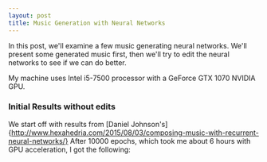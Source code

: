 ```yaml
---
layout: post
title: Music Generation with Neural Networks
---
```


In this post, we'll examine a few music generating neural networks. We'll present some generated music first, then we'll try to edit the neural networks to see if we can do better.  

My machine uses Intel i5-7500 processor with a GeForce GTX 1070 NVIDIA GPU.
### Initial Results without edits

We start off with results from [Daniel Johnson's]{http://www.hexahedria.com/2015/08/03/composing-music-with-recurrent-neural-networks/}
After 10000 epochs, which took me about 6 hours with GPU acceleration, I got the following: 
